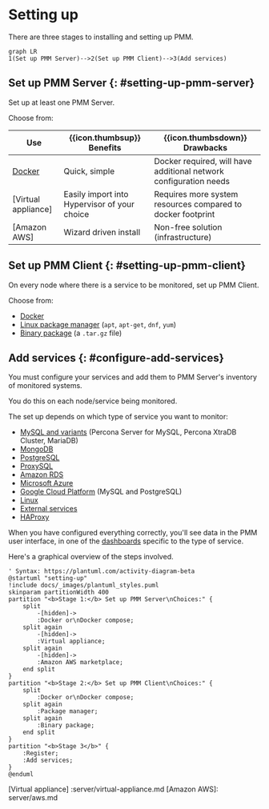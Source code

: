 # Setting up

There are three stages to installing and setting up PMM.

```mermaid
graph LR
1(Set up PMM Server)-->2(Set up PMM Client)-->3(Add services)
```

## Set up PMM Server {: #setting-up-pmm-server}

Set up at least one PMM Server.

Choose from:

| Use                  | {{icon.thumbsup}} **Benefits**  | {{icon.thumbsdown}} **Drawbacks**
|----------------------|---------------------------------|--------------------------------------
| [Docker]             | Quick, simple                   | Docker required, will have additional network configuration needs
| [Virtual appliance]  | Easily import into Hypervisor of your choice  | Requires more system resources compared to docker footprint
| [Amazon AWS]         |  Wizard driven install                               | Non-free solution (infrastructure)

## Set up PMM Client {: #setting-up-pmm-client}

On every node where there is a service to be monitored, set up PMM Client.

Choose from:

- [Docker](client/index.md#docker)
- [Linux package manager](client/index.md#package-manager) (`apt`, `apt-get`, `dnf`, `yum`)
- [Binary package](client/index.md#binary-package) (a `.tar.gz` file)

## Add services {: #configure-add-services}

You must configure your services and add them to PMM Server's inventory of monitored systems.

You do this on each node/service being monitored.

The set up depends on which type of service you want to monitor:

- [MySQL and variants](client/mysql.md) (Percona Server for MySQL, Percona XtraDB Cluster, MariaDB)
- [MongoDB](client/mongodb.md)
- [PostgreSQL](client/postgresql.md)
- [ProxySQL](client/proxysql.md)
- [Amazon RDS](client/aws.md)
- [Microsoft Azure](client/azure.md)
- [Google Cloud Platform](client/google.md) (MySQL and PostgreSQL)
- [Linux](client/linux.md)
- [External services](client/external.md)
- [HAProxy](client/haproxy.md)

When you have configured everything correctly, you'll see data in the PMM user interface, in one of the [dashboards](../details/dashboards/) specific to the type of service.

Here's a graphical overview of the steps involved.

```plantuml
' Syntax: https://plantuml.com/activity-diagram-beta
@startuml "setting-up"
!include docs/_images/plantuml_styles.puml
skinparam partitionWidth 400
partition "<b>Stage 1:</b> Set up PMM Server\nChoices:" {
    split
        -[hidden]->
        :Docker or\nDocker compose;
    split again
        -[hidden]->
        :Virtual appliance;
    split again
        -[hidden]->
        :Amazon AWS marketplace;
    end split
}
partition "<b>Stage 2:</b> Set up PMM Client\nChoices:" {
    split
        :Docker or\nDocker compose;
    split again
        :Package manager;
    split again
        :Binary package;
    end split
}
partition "<b>Stage 3</b>" {
    :Register;
    :Add services;
}
@enduml
```


[Docker]: server/docker.md
[Virtual appliance] :server/virtual-appliance.md
[Amazon AWS]: server/aws.md


[MySQL and variants]: client/mysql.md
[MongoDB]: client/mongodb.md
[PostgreSQL]: client/postgresql.md
[ProxySQL]: client/proxysql.md
[Amazon RDS]: client/aws.md
[Microsoft Azure]: client/azure.md
[Google Cloud Platform]: client/google.md
[Linux]: client/linux.md
[External services]: client/external.md
[HAProxy]: client/haproxy.md
